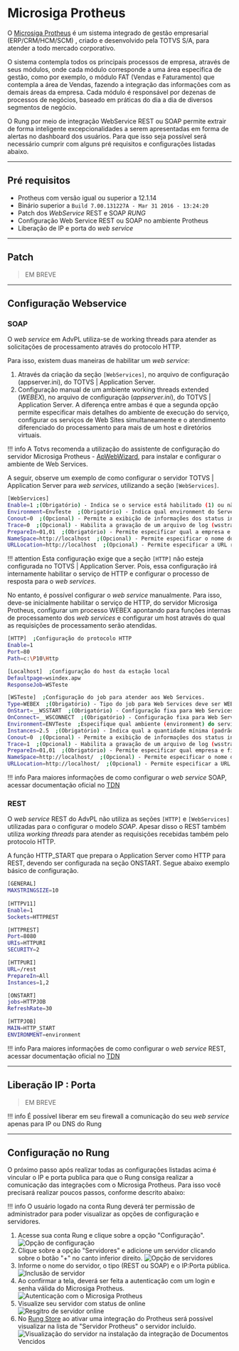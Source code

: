 # Microsiga Protheus

O [Microsiga Protheus](http://tdn.totvs.com/display/framework/Microsiga+Protheus) é um sistema integrado de gestão empresarial (ERP/CRM/HCM/SCM) , criado e desenvolvido pela TOTVS S/A, para atender a todo mercado corporativo.
 
O sistema contempla todos os principais processos de empresa, através de seus módulos, onde cada módulo corresponde a uma área especifica de gestão, como por exemplo, o módulo FAT (Vendas e Faturamento) que contempla a área de Vendas, fazendo a integração das informações com as demais áreas da empresa. Cada módulo é responsável por dezenas de processos de negócios, baseado em práticas do dia a dia de diversos segmentos de negócio.

O Rung por meio de integração WebService REST ou SOAP permite extrair de forma inteligente excepcionalidades a serem apresentadas em forma de alertas no dashboard dos usuários. Para que isso seja possível será necessário cumprir com alguns pré requisitos e configurações listadas abaixo.

***

## Pré requisitos

* Protheus com versão igual ou superior a 12.1.14
* Binário superior a `Build 7.00.131227A - Mar 31 2016 - 13:24:20`
* Patch dos _WebService_ REST e SOAP *RUNG*
* Configuração Web Service REST ou SOAP no ambiente Protheus
* Liberação de IP e porta do _web service_

***
## Patch

> EM BREVE 

***

## Configuração Webservice

### SOAP

O _web service_ em AdvPL utiliza-se de working threads para atender as solicitações de processamento através do protocolo HTTP.

Para isso, existem duas maneiras de habilitar um _web service_:

1. Através da criação da seção `[WebServices]`, no arquivo de configuração (appserver.ini), do TOTVS | Application Server.
2. Configuração manual de um ambiente working threads extended (_WEBEX_), no arquivo de configuração (_appserver.ini_), do TOTVS | Application Server.
A diferença entre ambas é que a segunda opção permite especificar mais detalhes do ambiente de execução do serviço, configurar os serviços de Web Sites simultaneamente e o atendimento diferenciado do processamento para mais de um host e diretórios virtuais.

!!! info
    A Totvs recomenda a utilização do assistente de configuração do servidor Microsiga Protheus - [ApWebWizard](http://tdn.totvs.com/display/framework/Como+iniciar+um+servidor+de+Webservices+no+Protheus), para instalar e configurar o ambiente de Web Services.


A seguir, observe um exemplo de como configurar o servidor TOTVS | Application Server para _web services_, utilizando a seção `[WebServices]`.

``` sh
[WebServices]
Enable=1 ;(Obrigatório) - Indica se o service está habilitado (1) ou não (0).
Environment=EnvTeste  ;(Obrigatório) - Indica qual environment do Server que irá atender as requisições.
Conout=0  ;(Opcional) - Permite a exibição de informações dos status internos do serviço (padrão=0:desabilitado). Utilizado APENAS para depuração, em casos específicos, pois prejudica significativamente a performance do(s) serviço(s).
Trace=0  ;(Opcional) - Habilita a gravação de um arquivo de log (wsstrace.log), contendo as informações sobre todas as chamadas e status do Web Service (padrão=0).
PrepareIn=01,01  ;(Obrigatório) - Permite especificar qual a empresa e filial do ERP serão utilizados para a montagem do ambiente de processamento das requisições.
NameSpace=http://localhost  ;(Opcional) - Permite especificar o nome do namespace 'padrão', utilizado pelo(s) serviço(s) compilado(s) sem a definição de 'NameSpace'. (Padrão=host atualmente utilizado).
URLLocation=http://localhost  ;(Opcional) - Permite especificar a URL responsável pelo atendimento às solicitações de processamento do(s) serviço(s) (padrão=host atualmente utilizado).
```

!!! attention
    Esta configuração exige que a seção `[HTTP]` não esteja configurada no TOTVS | Application Server. Pois, essa configuração irá internamente habilitar o serviço de HTTP e configurar o processo de resposta para o _web services_.

No entanto, é possível configurar o _web service_ manualmente. Para isso, deve-se inicialmente habilitar o serviço de HTTP, do servidor Microsiga Protheus, configurar um processo WEBEX apontando para funções internas de processamento dos _web services_ e configurar um host através do qual as requisições de processamento serão atendidas.

``` sh
[HTTP]  ;Configuração do protocolo HTTP
Enable=1
Port=80
Path=c:\P10\Http

[Localhost]  ;Configuração do host da estação local
Defaultpage=wsindex.apw
ResponseJob=WSTeste

[WSTeste]  ;Configuração do job para atender aos Web Services.
Type=WEBEX  ;(Obrigatório) - Tipo do job para Web Services deve ser WEBEX.
OnStart=__WSSTART  ;(Obrigatório) - Configuração fixa para Web Services.
OnConnect=__WSCONNECT  ;(Obrigatório) - Configuração fixa para Web Services.
Environment=ENVTeste  ;Especifique qual ambiente (environment) do servidor Microsiga Protheus que irá atender aos Web Services.
Instances=2.5  ;(Obrigatório) - Indica qual a quantidade mínima (padrão) e máxima de processos (Threads) que serão colocados na memória para atender às solicitações de processamento do(s) serviço(s) publicado(s).
Conout=0  ;(Opcional) - Permite a exibição de informações dos status internos do serviço (padrão=0:desabilitado). Utilizado APENAS para depuração, em casos específicos, pois prejudica significativamente a performance do(s) serviço(s).
Trace=1  ;(Opcional) - Habilita a gravação de um arquivo de log (wsstrace.log), contendo as informações sobre todas as chamadas e status do Web Services (padrão=0).
PrepareIn=01,01  ;(Obrigatório) - Permite especificar qual empresa e filial, do ERP, serão utilizados para a montagem do ambiente de processamento das requisições.
NameSpace=http://localhost/  ;(Opcional) - Permite especificar o nome do namespace 'padrão', utilizado pelo(s) serviço(s) compilado(s) sem a definição de 'NameSpace'. (padrão=host atualmente utilizado).
URLLocation=http://localhost/  ;(Opcional) - Permite especificar a URL responsável pelo atendimento às solicitações de processamento do(s) serviço(s) (padrão=host atualmente utilizado).
```

!!! info 
    Para maiores informações de como configurar o _web service_ SOAP, acessar documentação oficial no [TDN](http://tdn.totvs.com/pages/viewpage.action?pageId=6064937)

### REST

O _web service_ REST do AdvPL não utiliza as seções `[HTTP]` e `[WebServices]` utilizadas para o configurar o modelo _SOAP_. Apesar disso o REST também utiliza _working threads_ para atender as requisições recebidas também pelo protocolo HTTP.

A função HTTP_START que prepara o Application Server como HTTP para REST, devendo ser configurada na seção ONSTART. Segue abaixo exemplo básico de configuração.

``` sh
[GENERAL]
MAXSTRINGSIZE=10
 
[HTTPV11]
Enable=1
Sockets=HTTPREST

[HTTPREST]
Port=8080
URIs=HTTPURI
SECURITY=2

[HTTPURI]
URL=/rest
PrepareIn=All
Instances=1,2

[ONSTART]
jobs=HTTPJOB
RefreshRate=30

[HTTPJOB]
MAIN=HTTP_START
ENVIRONMENT=environment
```

!!! info 
    Para maiores informações de como configurar o _web service_ REST, acessar documentação oficial no [TDN](http://tdn.totvs.com/pages/viewpage.action?pageId=185747842)

***

## Liberação IP : Porta

> EM BREVE 

!!! info
    É possível liberar em seu firewall a comunicação do seu _web service_ apenas para IP ou DNS do Rung

***

## Configuração no Rung

O próximo passo após realizar todas as configurações listadas acima é vincular o IP e porta publica para que o Rung consiga realizar a comunicação das integrações com o Microsiga Protheus. Para isso você precisará realizar poucos passos, conforme descrito abaixo:

!!! info
    O usuário logado na conta Rung deverá ter permissão de administrador para poder visualizar as opções de configuração e servidores.

 1. Acesse sua conta Rung e clique sobre a opção "Configuração".
![Opção de configuração](https://i.imgur.com/iK86i7D.png)
 2. Clique sobre a opção "Servidores" e adicione um servidor clicando sobre o botão "+" no canto inferior direito.
![Opção de servidores](https://i.imgur.com/yAAJw2B.png)
3. Informe o nome do servidor, o tipo (REST ou SOAP) e o IP:Porta pública.
![Inclusão de servidor](https://i.imgur.com/iJ8Tj38.png)
4. Ao confirmar a tela, deverá ser feita a autenticação com um login e senha válida do Microsiga Protheus.
![Autenticação com o Microsiga Protheus](https://i.imgur.com/StZO2Ze.png)
5. Visualize seu servidor com status de online
![Resgitro de servidor online](https://i.imgur.com/HLlaEfh.png)
6. No [Rung Store](https://app.rung.com.br/store/) ao ativar uma integração do Protheus será possível visualizar na lista de "Servidor Protheus" o servidor incluído.
![Visualização do servidor na instalação da integração de Documentos Vencidos](https://i.imgur.com/5Zm7i0Z.png)